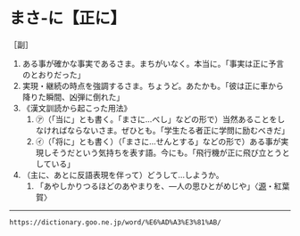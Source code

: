 # まさ‐に【正に】

［副］
1.  ある事が確かな事実であるさま。まちがいなく。本当に。「事実は正に予言のとおりだった」
2.  実現・継続の時点を強調するさま。ちょうど。あたかも。「彼は正に車から降りた瞬間、凶弾に倒れた」
3.  《漢文訓読から起こった用法》    
    1.  ㋐（「当に」とも書く。「まさに…べし」などの形で）当然あることをしなければならないさま。ぜひとも。「学生たる者正に学問に励むべきだ」        
    2.  ㋑（「将に」とも書く）（「まさに…せんとする」などの形で）ある事が実現しそうだという気持ちを表す語。今にも。「飛行機が正に飛び立とうとしている」
4. （主に、あとに反語表現を伴って）どうして…しようか。    
    1.  「あやしかりつるほどのあやまりを、―人の思ひとがめじや」〈[源](https://dictionary.goo.ne.jp/word/%E6%BA%90%E6%B0%8F%E7%89%A9%E8%AA%9E/#jn-69890)・紅葉賀〉

---
`https://dictionary.goo.ne.jp/word/%E6%AD%A3%E3%81%AB/`